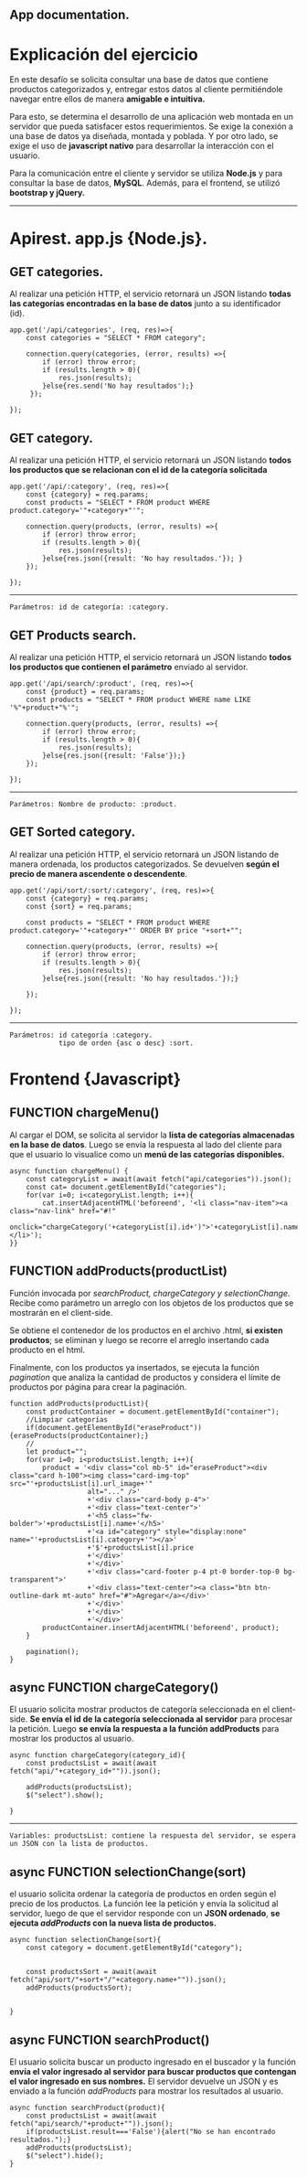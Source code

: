 ## App documentation.

# Explicación del ejercicio
En este desafío se solicita consultar una base de datos que contiene productos categorizados y, entregar estos datos al cliente permitiéndole navegar entre ellos de manera **amigable e intuitiva.**

Para esto, se determina el desarrollo de una aplicación web montada en un servidor que pueda satisfacer estos requerimientos. Se exige la conexión a una base de datos ya diseñada, montada y poblada. Y por otro lado, se exige el uso de **javascript nativo** para desarrollar la interacción con el usuario.

Para la comunicación entre el cliente y servidor se utiliza **Node.js** y para consultar la base de datos, **MySQL**. Además, para el frontend, se utilizó **bootstrap y jQuery.**

***

# Apirest. app.js {Node.js}.
## GET categories.
Al realizar una petición HTTP, el servicio retornará un JSON listando **todas las categorías encontradas en la base de datos** junto a su identificador (id).
    
    app.get('/api/categories', (req, res)=>{
        const categories = "SELECT * FROM category";

        connection.query(categories, (error, results) =>{
            if (error) throw error;
            if (results.length > 0){
                res.json(results);
            }else{res.send('No hay resultados');}       
         });

    });
## GET category.
Al realizar una petición HTTP, el servicio retornará un JSON listando **todos los productos que se relacionan con el id de la categoría solicitada**          
 



    app.get('/api/:category', (req, res)=>{
        const {category} = req.params;
        const products = "SELECT * FROM product WHERE product.category='"+category+"'";

        connection.query(products, (error, results) =>{
            if (error) throw error;
            if (results.length > 0){
                res.json(results);
            }else{res.json({result: 'No hay resultados.'}); }   
        });

    });
***

    Parámetros: id de categoría: :category.

## GET Products search.
Al realizar una petición HTTP, el servicio retornará un JSON listando **todos los productos que contienen el parámetro** enviado al servidor.

    app.get('/api/search/:product', (req, res)=>{
        const {product} = req.params;
        const products = "SELECT * FROM product WHERE name LIKE '%"+product+"%'";

        connection.query(products, (error, results) =>{
            if (error) throw error;
            if (results.length > 0){
                res.json(results);
            }else{res.json({result: 'False'});}       
        });

    });
***

    Parámetros: Nombre de producto: :product.
## GET Sorted category.
Al realizar una petición HTTP, el servicio retornará un JSON listando de manera ordenada, los productos categorizados. Se devuelven **según el precio de manera ascendente o descendente**.

    app.get('/api/sort/:sort/:category', (req, res)=>{
        const {category} = req.params;
        const {sort} = req.params;

        const products = "SELECT * FROM product WHERE product.category='"+category+"' ORDER BY price "+sort+"";

        connection.query(products, (error, results) =>{
            if (error) throw error;
            if (results.length > 0){
                res.json(results);
            }else{res.json({result: 'No hay resultados.'});}

        });

    });
***

    Parámetros: id categoría :category.
                tipo de orden {asc o desc} :sort.


# Frontend {Javascript}
## FUNCTION chargeMenu()

Al cargar el DOM, se solicita al servidor la **lista de categorías almacenadas en la base de datos**. Luego se envía la respuesta al lado del cliente para que el usuario lo visualice como un **menú de las categorías disponibles.**

    async function chargeMenu() {
        const categoryList = await(await fetch("api/categories")).json();
        const cat= document.getElementById("categories");
        for(var i=0; i<categoryList.length; i++){
            cat.insertAdjacentHTML('beforeend', '<li class="nav-item"><a class="nav-link" href="#!" 
            onclick="chargeCategory('+categoryList[i].id+')">'+categoryList[i].name+'</a></li>');
    }}

## **FUNCTION** addProducts(productList)

Función invocada por _searchProduct, chargeCategory y selectionChange_. Recibe como parámetro un arreglo con los objetos de los productos que se mostrarán en el client-side.

Se obtiene el contenedor de los productos en el archivo .html, **si existen productos**; se eliminan y luego se recorre el arreglo insertando cada producto en el html. 

Finalmente, con los productos ya insertados, se ejecuta la función _pagination_ que analiza la cantidad de productos y considera el límite de productos por página para crear la paginación.

    function addProducts(productList){
        const productContainer = document.getElementById("container");
        //Limpiar categorías
        if(document.getElementById("eraseProduct")){eraseProducts(productContainer);}
        //
        let product="";
        for(var i=0; i<productsList.length; i++){
            product = '<div class="col mb-5" id="eraseProduct"><div class="card h-100"><img class="card-img-top" src="'+productsList[i].url_image+'" 
                       alt="..." />'
                       +'<div class="card-body p-4">'
                       +'<div class="text-center">'
                       +'<h5 class="fw-bolder">'+productsList[i].name+'</h5>'
                       +'<a id="category" style="display:none" name="'+productsList[i].category+'"></a>'
                       +'$'+productsList[i].price
                       +'</div>'
                       +'</div>'
                       +'<div class="card-footer p-4 pt-0 border-top-0 bg-transparent">'
                       +'<div class="text-center"><a class="btn btn-outline-dark mt-auto" href="#">Agregar</a></div>'
                       +'</div>'
                       +'</div>'
                       +'</div>'
            productContainer.insertAdjacentHTML('beforeend', product);
        }

        pagination();
    }

## async **FUNCTION** chargeCategory()
El usuario solicita mostrar productos de categoría seleccionada en el client-side. **Se envía el id de la categoría seleccionada al servidor** para procesar la petición. Luego **se envía la respuesta a la función addProducts** para mostrar los productos al usuario.

    async function chargeCategory(category_id){
        const productsList = await(await fetch("api/"+category_id+"")).json();

        addProducts(productsList);
        $("select").show();

    }
***

    Variables: productsList: contiene la respuesta del servidor, se espera un JSON con la lista de productos.

## async **FUNCTION** selectionChange(sort)
el usuario solicita ordenar la categoría de productos en orden según el precio de los productos. La función lee la petición y envía la solicitud al servidor, luego de que el servidor responde con un **JSON ordenado**, **se ejecuta _addProducts_ con la nueva lista de productos.**

    async function selectionChange(sort){
        const category = document.getElementById("category");


        const productsSort = await(await fetch("api/sort/"+sort+"/"+category.name+"")).json();
        addProducts(productsSort);


    }

## async FUNCTION searchProduct()
El usuario solicita buscar un producto ingresado en el buscador y la función **envía el valor ingresado al servidor para buscar productos que contengan el valor ingresado en sus nombres.** El servidor devuelve un JSON y es enviado a la función _addProducts_ para mostrar los resultados al usuario.

    async function searchProduct(product){
        const productsList = await(await fetch("api/search/"+product+"")).json();
        if(productsList.result==='False'){alert("No se han encontrado resultados.");}
        addProducts(productsList);
        $("select").hide();
    }
